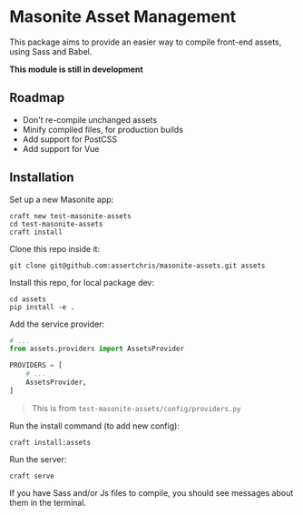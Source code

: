 # Masonite Asset Management

This package aims to provide an easier way to compile front-end assets, using Sass and Babel.

**This module is still in development**

## Roadmap

- Don't re-compile unchanged assets
- Minify compiled files, for production builds
- Add support for PostCSS
- Add support for Vue

## Installation

Set up a new Masonite app:

```
craft new test-masonite-assets
cd test-masonite-assets
craft install
```

Clone this repo inside it:

```
git clone git@github.com:assertchris/masonite-assets.git assets
```

Install this repo, for local package dev:

```
cd assets
pip install -e .
```

Add the service provider:

```python
# ...
from assets.providers import AssetsProvider

PROVIDERS = [
    # ...
    AssetsProvider,
]
```
> This is from `test-masonite-assets/config/providers.py`

Run the install command (to add new config):

```
craft install:assets
```

Run the server:

```
craft serve
```

If you have Sass and/or Js files to compile, you should see messages about them in the terminal.
